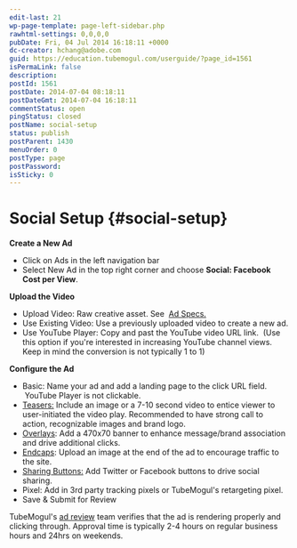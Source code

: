 ```yaml
---
edit-last: 21
wp-page-template: page-left-sidebar.php
rawhtml-settings: 0,0,0,0
pubDate: Fri, 04 Jul 2014 16:18:11 +0000
dc-creator: hchang@adobe.com
guid: https://education.tubemogul.com/userguide/?page_id=1561
isPermaLink: false
description: 
postId: 1561
postDate: 2014-07-04 08:18:11
postDateGmt: 2014-07-04 16:18:11
commentStatus: open
pingStatus: closed
postName: social-setup
status: publish
postParent: 1430
menuOrder: 0
postType: page
postPassword: 
isSticky: 0
---
```


# Social Setup {#social-setup}

**Create a New Ad**

* Click on Ads in the left navigation bar
* Select New Ad in the top right corner and&nbsp;choose&nbsp;**Social: Facebook Cost per View**.

**Upload the Video**

* Upload Video: Raw creative asset. See&nbsp; [Ad Specs.](../../../user-guide/planning/ad-formats/ad-specs.md)
* Use Existing Video: Use a previously uploaded video to create a new ad.
* Use YouTube Player: Copy and past the YouTube video URL link. &nbsp;(Use this option if you're interested in increasing YouTube channel views. Keep in mind the conversion is not typically 1 to 1)

**Configure the Ad**

* Basic: Name your ad and add a landing page to the click URL field. &nbsp;YouTube Player is not clickable.
* [Teasers:](/help/user-guide/planning/ad-formats/ad-features-guide/teasers-endcaps.md) Include an image or a 7-10 second video to entice viewer to user-initiated&nbsp;the video play. Recommended to have strong call to action, recognizable images and brand logo.
* [Overlays](overlay.md): Add a 470x70 banner to enhance message/brand association and drive additional clicks.
* [Endcaps](/help/user-guide/planning/ad-formats/ad-features-guide/teasers-endcaps.md): Upload an image at the end of the ad to encourage traffic to the site.
* [Sharing Buttons:](sharing-buttons.md) Add Twitter or Facebook buttons to drive social sharing.
* Pixel: Add in 3rd party tracking pixels or TubeMogul's retargeting pixel.
* Save & Submit for Review

TubeMogul's [ad review](ad-reviews.md) team verifies that the ad is rendering properly and clicking through. Approval time is typically 2-4 hours on regular business hours and 24hrs on weekends. 